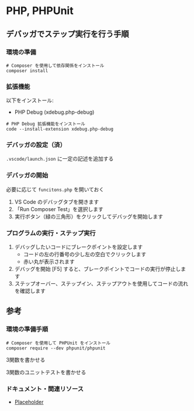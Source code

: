 # PHP, PHPUnit

## デバッガでステップ実行を行う手順

### 環境の準備

```shell
# Composer を使用して依存関係をインストール
composer install
```

### 拡張機能

以下をインストール:

- PHP Debug (xdebug.php-debug)

```shell
# PHP Debug 拡張機能をインストール
code --install-extension xdebug.php-debug
```

### デバッガの設定（済）

`.vscode/launch.json` に一定の記述を追加する

### デバッガの開始

必要に応じて `funcitons.php` を開いておく

1. VS Code のデバッグタブを開きます
2. 「Run Composer Test」を選択します
3. 実行ボタン（緑の三角形）をクリックしてデバッグを開始します

### プログラムの実行・ステップ実行

1. デバッグしたいコードにブレークポイントを設定します
    - コードの左の行番号の少し左の空白でクリックします
    - 赤い丸が表示されます
2. デバッグを開始 [F5] すると、ブレークポイントでコードの実行が停止します
3. ステップオーバー、ステップイン、ステップアウトを使用してコードの流れを確認します

## 参考

### 環境の準備手順

```shell
# Composer を使用して PHPUnit をインストール
composer require --dev phpunit/phpunit
```

3関数を書かせる

3関数のユニットテストを書かせる

### ドキュメント・関連リソース

- [Placeholder](https://example.com)
